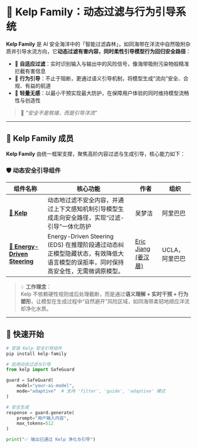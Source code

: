 # 🌿 Kelp Family：动态过滤与行为引导系统

**Kelp Family** 是 AI 安全海洋中的「智能过滤森林」，如同海带在洋流中自然吸附杂质并引导水流方向，它**动态过滤有害内容，同时柔性引导模型行为回归安全路径**：  
- 🌊 **自适应过滤**：实时识别输入与输出中的风险信号，像海带吸附污染物般精准拦截有害信息  
- 🧭 **行为引导**：不止于阻断，更通过语义引导机制，将模型生成“流向”安全、合规、有益的航道  
- 🌱 **轻量无感**：以最小干预实现最大防护，在保障用户体验的同时维持模型流畅性与创造性  

> 🌿 *"安全不是筑墙，而是引导洋流"*  

---

## 🌿 Kelp Family 成员

**Kelp Family** 由统一框架支撑，聚焦高阶内容过滤与生成引导，核心能力如下：

### 🛡️ 动态安全引导组件
| 组件名称 | 核心功能 | 作者 | 组织
|----------|----------|----------|----------|
| [**🌿 Kelp**](https://github.com/Alibaba-AAIG/Kelp) | 动态地过滤不安全内容，并通过上下文感知机制引导模型生成走向安全路径，实现“过滤-引导”一体化防护 | 吴梦洁 | 阿里巴巴
| [**🌿 Energy-Driven Steering**](https://github.com/ericjiang18/LLM_Safety_EBM_Steering)    | Energy-Driven Steering (EDS) 在推理阶段通过动态纠正模型隐藏状态，有效降低大语言模型的误拒率，同时保持高安全性，无需微调原模型。|[Eric Jiang (姜汉晨)](https://ericjiang18.github.io/) | UCLA，阿里巴巴 |

> 💡 **工作理念**：  
> Kelp 不依赖硬性规则或后处理截断，而是通过**语义理解 + 实时干预 + 行为塑形**，让模型在生成过程中“自然避开”风险区域，如同海带柔韧地顺应洋流却净化水质。

---

## 🚀 快速开始

```python
# 安装 Kelp 安全引导组件
pip install kelp-family

# 启用动态过滤与引导
from kelp import SafeGuard

guard = SafeGuard(
    model="your-ai-model",
    mode="adaptive"  # 支持 'filter', 'guide', 'adaptive' 模式
)

# 安全生成
response = guard.generate(
    prompt="用户输入内容",
    max_tokens=512
)

print("✅ 输出已通过 Kelp 净化与引导")
